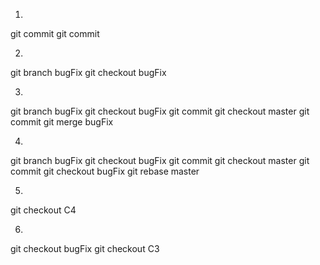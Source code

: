 1)
git commit
git commit

2)
git branch bugFix
git checkout bugFix

3)
git branch bugFix
git checkout bugFix
git commit
git checkout master
git commit
git merge bugFix

4)
git branch bugFix
git checkout bugFix
git commit
git checkout master
git commit
git checkout bugFix
git rebase master

5)
git checkout C4

6)
git checkout bugFix
git checkout C3
